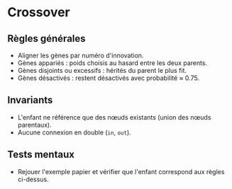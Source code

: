 # Crossover

## Règles générales
- Aligner les gènes par numéro d'innovation.
- Gènes appariés : poids choisis au hasard entre les deux parents.
- Gènes disjoints ou excessifs : hérités du parent le plus fit.
- Gènes désactivés : restent désactivés avec probabilité ≈ 0.75.

## Invariants
- L'enfant ne référence que des nœuds existants (union des nœuds parentaux).
- Aucune connexion en double (`in`, `out`).

## Tests mentaux
- Rejouer l'exemple papier et vérifier que l'enfant correspond aux règles ci-dessus.
